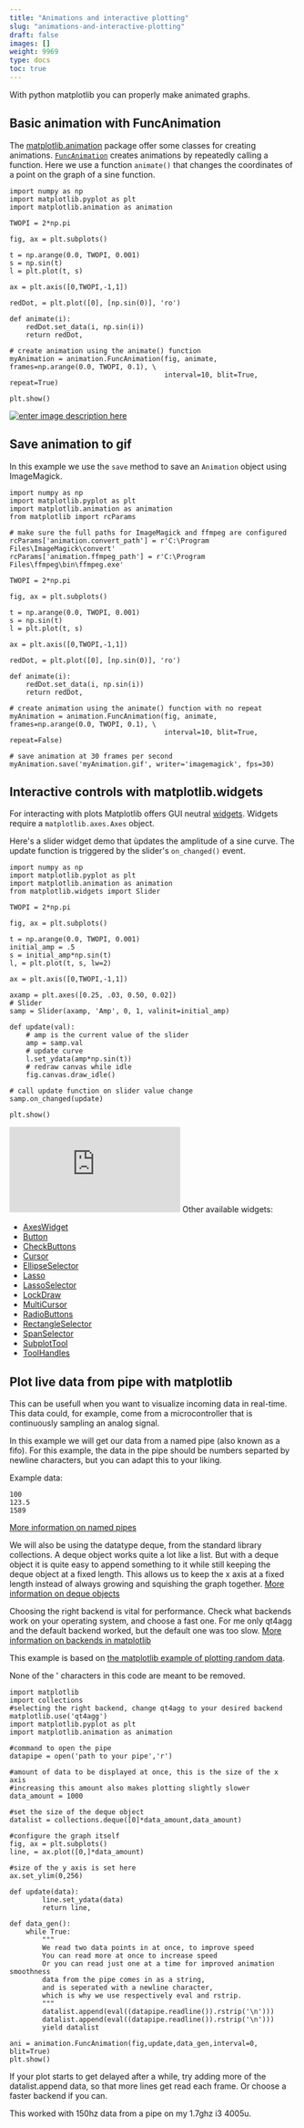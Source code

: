 ```yaml
---
title: "Animations and interactive plotting"
slug: "animations-and-interactive-plotting"
draft: false
images: []
weight: 9969
type: docs
toc: true
---
```


With python matplotlib you can properly make animated graphs.

## Basic animation with FuncAnimation
The [matplotlib.animation][1] package offer some classes for creating animations. [`FuncAnimation`][2] creates animations by repeatedly calling a function. Here we use a function `animate()` that changes the coordinates of a point on the graph of a sine function.

```
import numpy as np
import matplotlib.pyplot as plt
import matplotlib.animation as animation

TWOPI = 2*np.pi

fig, ax = plt.subplots()

t = np.arange(0.0, TWOPI, 0.001)
s = np.sin(t)
l = plt.plot(t, s)

ax = plt.axis([0,TWOPI,-1,1])

redDot, = plt.plot([0], [np.sin(0)], 'ro')

def animate(i):
    redDot.set_data(i, np.sin(i))
    return redDot,

# create animation using the animate() function
myAnimation = animation.FuncAnimation(fig, animate, frames=np.arange(0.0, TWOPI, 0.1), \
                                      interval=10, blit=True, repeat=True)

plt.show()
```

[![enter image description here][3]][3]


  [1]: http://matplotlib.org/api/animation_api.html
  [2]: http://matplotlib.org/api/animation_api.html#matplotlib.animation.FuncAnimation
  [3]: http://i.stack.imgur.com/g1ayM.gif

## Save animation to gif
In this example we use the `save` method to save an `Animation` object using ImageMagick. 

```
import numpy as np
import matplotlib.pyplot as plt
import matplotlib.animation as animation
from matplotlib import rcParams

# make sure the full paths for ImageMagick and ffmpeg are configured
rcParams['animation.convert_path'] = r'C:\Program Files\ImageMagick\convert'
rcParams['animation.ffmpeg_path'] = r'C:\Program Files\ffmpeg\bin\ffmpeg.exe'

TWOPI = 2*np.pi

fig, ax = plt.subplots()

t = np.arange(0.0, TWOPI, 0.001)
s = np.sin(t)
l = plt.plot(t, s)

ax = plt.axis([0,TWOPI,-1,1])

redDot, = plt.plot([0], [np.sin(0)], 'ro')

def animate(i):
    redDot.set_data(i, np.sin(i))
    return redDot,

# create animation using the animate() function with no repeat
myAnimation = animation.FuncAnimation(fig, animate, frames=np.arange(0.0, TWOPI, 0.1), \
                                      interval=10, blit=True, repeat=False)

# save animation at 30 frames per second 
myAnimation.save('myAnimation.gif', writer='imagemagick', fps=30)
```

## Interactive controls with matplotlib.widgets
For interacting with plots Matplotlib offers GUI neutral [widgets][1]. Widgets require a `matplotlib.axes.Axes` object.

Here's a slider widget demo that ùpdates the amplitude of a sine curve. The update function is triggered by the slider's `on_changed()` event.

```
import numpy as np
import matplotlib.pyplot as plt
import matplotlib.animation as animation
from matplotlib.widgets import Slider

TWOPI = 2*np.pi

fig, ax = plt.subplots()

t = np.arange(0.0, TWOPI, 0.001)
initial_amp = .5
s = initial_amp*np.sin(t)
l, = plt.plot(t, s, lw=2)

ax = plt.axis([0,TWOPI,-1,1])

axamp = plt.axes([0.25, .03, 0.50, 0.02])
# Slider
samp = Slider(axamp, 'Amp', 0, 1, valinit=initial_amp)

def update(val):
    # amp is the current value of the slider
    amp = samp.val
    # update curve
    l.set_ydata(amp*np.sin(t))
    # redraw canvas while idle
    fig.canvas.draw_idle()

# call update function on slider value change
samp.on_changed(update)

plt.show()
```

[![enter image description here][2]][2]
Other available widgets: 

 - [AxesWidget][3]
 - [Button][4]
 - [CheckButtons][5]
 - [Cursor][6]
 - [EllipseSelector][7]
 - [Lasso][8]
 - [LassoSelector][9]
 - [LockDraw][10]
 - [MultiCursor][11]
 - [RadioButtons][12]
 - [RectangleSelector][13]
 - [SpanSelector][14]
 - [SubplotTool][15]
 - [ToolHandles][16]


  [1]: http://matplotlib.org/api/widgets_api.html#module-matplotlib.widgets
  [2]: https://i.stack.imgur.com/TJms6.gif
  [3]: http://matplotlib.org/api/widgets_api.html#matplotlib.widgets.AxesWidget
  [4]: http://matplotlib.org/api/widgets_api.html#matplotlib.widgets.Button
  [5]: http://matplotlib.org/api/widgets_api.html#matplotlib.widgets.CheckButtons
  [6]: http://matplotlib.org/api/widgets_api.html#matplotlib.widgets.Cursor
  [7]: http://matplotlib.org/api/widgets_api.html#matplotlib.widgets.EllipseSelector
  [8]: http://matplotlib.org/api/widgets_api.html#matplotlib.widgets.Lasso
  [9]: http://matplotlib.org/api/widgets_api.html#matplotlib.widgets.LassoSelector
  [10]: http://matplotlib.org/api/widgets_api.html#matplotlib.widgets.LockDraw
  [11]: http://matplotlib.org/api/widgets_api.html#matplotlib.widgets.MultiCursor
  [12]: http://matplotlib.org/api/widgets_api.html#matplotlib.widgets.RadioButtons
  [13]: http://matplotlib.org/api/widgets_api.html#matplotlib.widgets.RectangleSelector
  [14]: http://matplotlib.org/api/widgets_api.html#matplotlib.widgets.SpanSelector
  [15]: http://matplotlib.org/api/widgets_api.html#matplotlib.widgets.SubplotTool
  [16]: http://matplotlib.org/api/widgets_api.html#matplotlib.widgets.ToolHandles

## Plot live data from pipe with matplotlib
This can be usefull when you want to visualize incoming data in real-time. This data could, for example, come from a microcontroller that is continuously sampling an analog signal.

In this example we will get our data from a named pipe (also known as a fifo). For this example, the data in the pipe should be numbers separted by newline characters, but you can adapt this to your liking.

Example data:

    100
    123.5
    1589

[More information on named pipes][1]

We will also be using the datatype deque, from the standard library collections.
A deque object works quite a lot like a list. But with a deque object it is quite easy to append something to it while still keeping the deque object at a fixed length. This allows us to keep the x axis at a fixed length instead of always growing and squishing the graph together.
[More information on deque objects][2]

Choosing the right backend is vital for performance. Check what backends work on your operating system, and choose a fast one. For me only qt4agg and the default backend worked, but the default one was too slow.
[More information on backends in matplotlib][3]

This example is based on [the matplotlib example of plotting random data][4].

None of the ' characters in this code are meant to be removed.

    import matplotlib
    import collections
    #selecting the right backend, change qt4agg to your desired backend
    matplotlib.use('qt4agg')
    import matplotlib.pyplot as plt
    import matplotlib.animation as animation

    #command to open the pipe
    datapipe = open('path to your pipe','r')
    
    #amount of data to be displayed at once, this is the size of the x axis
    #increasing this amount also makes plotting slightly slower
    data_amount = 1000
    
    #set the size of the deque object
    datalist = collections.deque([0]*data_amount,data_amount)
    
    #configure the graph itself
    fig, ax = plt.subplots()
    line, = ax.plot([0,]*data_amount)

    #size of the y axis is set here
    ax.set_ylim(0,256)
    
    def update(data):
            line.set_ydata(data)
            return line,
    
    def data_gen():
        while True:
            """
            We read two data points in at once, to improve speed
            You can read more at once to increase speed
            Or you can read just one at a time for improved animation smoothness
            data from the pipe comes in as a string,
            and is seperated with a newline character,
            which is why we use respectively eval and rstrip.
            """
            datalist.append(eval((datapipe.readline()).rstrip('\n')))
            datalist.append(eval((datapipe.readline()).rstrip('\n')))
            yield datalist
    
    ani = animation.FuncAnimation(fig,update,data_gen,interval=0, blit=True)
    plt.show()

If your plot starts to get delayed after a while, try adding more of the datalist.append data, so that more lines get read each frame. Or choose a faster backend if you can.

This worked with 150hz data from a pipe on my 1.7ghz i3 4005u.


  [1]: https://en.wikipedia.org/wiki/Named_pipe
  [2]: https://docs.python.org/3.6/library/collections.html#collections.deque
  [3]: http://matplotlib.org/faq/usage_faq.html#what-is-a-backend
  [4]: http://matplotlib.org/examples/animation/random_data.html

